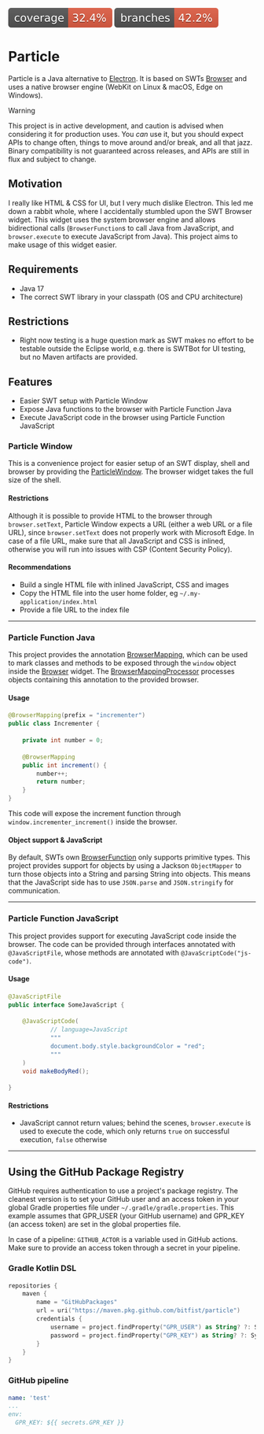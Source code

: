 ![Coverage](.github/badges/jacoco.svg)
![Branches](.github/badges/branches.svg)

# Particle

Particle is a Java alternative to [Electron](https://www.electronjs.org/). It is based on SWTs
[Browser](https://download.eclipse.org/rt/rap/doc/2.3/guide/reference/api/org/eclipse/swt/browser/Browser.html) and
uses a native browser engine (WebKit on Linux & macOS, Edge on Windows).

> [!WARNING]
>
> This project is in active development, and caution is advised when considering it for production uses. You _can_ use
> it, but you should expect APIs to change often, things to move around and/or break, and all that jazz. Binary
> compatibility is not guaranteed across releases, and APIs are still in flux and subject to change.

## Motivation

I really like HTML & CSS for UI, but I very much dislike Electron. This led me down a rabbit whole, where I accidentally 
stumbled upon the SWT Browser widget. This widget uses the system browser engine and allows bidirectional calls
(`BrowserFunction`s to call Java from JavaScript, and `browser.execute` to execute JavaScript from Java). This project
aims to make usage of this widget easier.

## Requirements

* Java 17
* The correct SWT library in your classpath (OS and CPU architecture)

## Restrictions
* Right now testing is a huge question mark as SWT makes no effort to be testable outside the Eclipse world, e.g. there
is SWTBot for UI testing, but no Maven artifacts are provided. 

## Features
* Easier SWT setup with Particle Window
* Expose Java functions to the browser with Particle Function Java
* Execute JavaScript code in the browser using Particle Function JavaScript

### Particle Window

This is a convenience project for easier setup of an SWT display, shell and browser by providing the
[ParticleWindow](src/main/java/org/bitfist/particle/ParticleWindow.java). The browser widget takes the full size
of the shell.

#### Restrictions

Although it is possible to provide HTML to the browser through `browser.setText`, Particle Window expects a URL (either
a web URL or a file URL), since `browser.setText` does not properly work with Microsoft Edge. In case of a file URL,
make sure that all JavaScript and CSS is inlined, otherwise you will run into issues with CSP (Content Security Policy).

#### Recommendations
* Build a single HTML file with inlined JavaScript, CSS and images
* Copy the HTML file into the user home folder, eg `~/.my-application/index.html`
* Provide a file URL to the index file

--------------------------------------------------------------

### Particle Function Java

This project provides the annotation [BrowserMapping](src/main/java/org/bitfist/particle/function/java/BrowserMapping.java),
which can be used to mark classes and methods to be exposed through the `window` object inside the
[Browser](https://download.eclipse.org/rt/rap/doc/2.3/guide/reference/api/org/eclipse/swt/browser/Browser.html) widget.
The [BrowserMappingProcessor](src/main/java/org/bitfist/particle/function/java/BrowserMappingProcessor.java) processes
objects containing this annotation to the provided browser.

#### Usage

```java
@BrowserMapping(prefix = "incrementer")
public class Incrementer {

    private int number = 0;

    @BrowserMapping
    public int increment() {
        number++;
        return number;
    }
}
```

This code will expose the increment function through `window.incrementer_increment()` inside the browser.

#### Object support & JavaScript

By default, SWTs own [BrowserFunction](https://download.eclipse.org/rt/rap/doc/2.3/guide/reference/api/org/eclipse/swt/browser/BrowserFunction.html)
only supports primitive types. This project provides support for objects by using a Jackson `ObjectMapper` to turn those
objects into a String and parsing String into objects. This means that the JavaScript side has to use `JSON.parse` and
`JSON.stringify` for communication.

--------------------------------------------------------------

### Particle Function JavaScript

This project provides support for executing JavaScript code inside the browser. The code can be provided through
interfaces annotated with `@JavaScriptFile`, whose methods are annotated with `@JavaScriptCode("js-code")`.

#### Usage

```java
@JavaScriptFile
public interface SomeJavaScript {

    @JavaScriptCode(
            // language=JavaScript
            """
            document.body.style.backgroundColor = "red";
            """
    )
    void makeBodyRed();

}
```

#### Restrictions
* JavaScript cannot return values; behind the scenes, `browser.execute` is used to execute the code, which only returns
  `true` on successful execution, `false` otherwise

--------------------------------------------------------------

## Using the GitHub Package Registry

GitHub requires authentication to use a project's package registry. The cleanest version is to set your GitHub user and
an access token in your global Gradle properties file under `~/.gradle/gradle.properties`. This example assumes that
GPR_USER (your GitHub username) and GPR_KEY (an access token) are set in the global properties file. 

In case of a pipeline: `GITHUB_ACTOR` is a variable used in GitHub actions. Make sure to provide an access token through
a secret in your pipeline.

### Gradle Kotlin DSL

```kotlin
repositories {
    maven {
        name = "GitHubPackages"
        url = uri("https://maven.pkg.github.com/bitfist/particle")
        credentials {
            username = project.findProperty("GPR_USER") as String? ?: System.getenv("GITHUB_ACTOR")
            password = project.findProperty("GPR_KEY") as String? ?: System.getenv("GPR_KEY")
        }
    }
}
```
### GitHub pipeline

```yaml
name: 'test'
...
env:
  GPR_KEY: ${{ secrets.GPR_KEY }}
```
